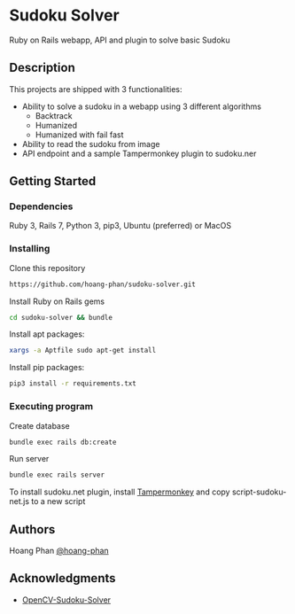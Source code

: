 # Sudoku Solver

Ruby on Rails webapp, API and plugin to solve basic Sudoku

## Description

This projects are shipped with 3 functionalities:

- Ability to solve a sudoku in a webapp using 3 different algorithms
	- Backtrack
	- Humanized
	- Humanized with fail fast
- Ability to read the sudoku from image
- API endpoint and a sample Tampermonkey plugin to sudoku.ner

## Getting Started

### Dependencies

Ruby 3, Rails 7, Python 3, pip3, Ubuntu (preferred) or MacOS

### Installing

Clone this repository

```sh
https://github.com/hoang-phan/sudoku-solver.git
```

Install Ruby on Rails gems

```sh
cd sudoku-solver && bundle
```

Install apt packages:

```sh
xargs -a Aptfile sudo apt-get install
```

Install pip packages:

```sh
pip3 install -r requirements.txt
```

### Executing program

Create database
```sh
bundle exec rails db:create
```

Run server
```sh
bundle exec rails server
```

To install sudoku.net plugin, install [Tampermonkey](https://www.tampermonkey.net/) and copy script-sudoku-net.js to a new script

## Authors

Hoang Phan
[@hoang-phan](https://github.com/hoang-phan)

## Acknowledgments

* [OpenCV-Sudoku-Solver](https://github.com/murtazahassan/OpenCV-Sudoku-Solver)